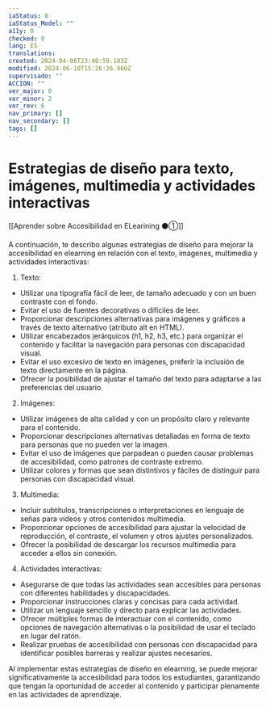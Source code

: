 ```yaml
---
iaStatus: 0
iaStatus_Model: ""
a11y: 0
checked: 0
lang: ES
translations: 
created: 2024-04-06T23:48:59.183Z
modified: 2024-06-10T15:26:26.960Z
supervisado: ""
ACCION: ""
ver_major: 0
ver_minor: 2
ver_rev: 6
nav_primary: []
nav_secondary: []
tags: []
---
```

# Estrategias de diseño para texto, imágenes, multimedia y actividades interactivas

[[Aprender sobre Accesibilidad en ELearining ⚫①]]

A continuación, te describo algunas estrategias de diseño para mejorar la accesibilidad en elearning en relación con el texto, imágenes, multimedia y actividades interactivas:

1. Texto:
- Utilizar una tipografía fácil de leer, de tamaño adecuado y con un buen contraste con el fondo.
- Evitar el uso de fuentes decorativas o difíciles de leer.
- Proporcionar descripciones alternativas para imágenes y gráficos a través de texto alternativo (atributo alt en HTML).
- Utilizar encabezados jerárquicos (h1, h2, h3, etc.) para organizar el contenido y facilitar la navegación para personas con discapacidad visual.
- Evitar el uso excesivo de texto en imágenes, preferir la inclusión de texto directamente en la página.
- Ofrecer la posibilidad de ajustar el tamaño del texto para adaptarse a las preferencias del usuario.

2. Imágenes:
- Utilizar imágenes de alta calidad y con un propósito claro y relevante para el contenido.
- Proporcionar descripciones alternativas detalladas en forma de texto para personas que no pueden ver la imagen.
- Evitar el uso de imágenes que parpadean o pueden causar problemas de accesibilidad, como patrones de contraste extremo.
- Utilizar colores y formas que sean distintivos y fáciles de distinguir para personas con discapacidad visual.

3. Multimedia:
- Incluir subtítulos, transcripciones o interpretaciones en lenguaje de señas para vídeos y otros contenidos multimedia.
- Proporcionar opciones de accesibilidad para ajustar la velocidad de reproducción, el contraste, el volumen y otros ajustes personalizados.
- Ofrecer la posibilidad de descargar los recursos multimedia para acceder a ellos sin conexión.

4. Actividades interactivas:
- Asegurarse de que todas las actividades sean accesibles para personas con diferentes habilidades y discapacidades.
- Proporcionar instrucciones claras y concisas para cada actividad.
- Utilizar un lenguaje sencillo y directo para explicar las actividades.
- Ofrecer múltiples formas de interactuar con el contenido, como opciones de navegación alternativas o la posibilidad de usar el teclado en lugar del ratón.
- Realizar pruebas de accesibilidad con personas con discapacidad para identificar posibles barreras y realizar ajustes necesarios.

Al implementar estas estrategias de diseño en elearning, se puede mejorar significativamente la accesibilidad para todos los estudiantes, garantizando que tengan la oportunidad de acceder al contenido y participar plenamente en las actividades de aprendizaje.
